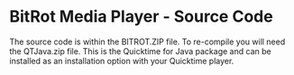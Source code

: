 BitRot Media Player - Source Code
=================================

The source code is within the BITROT.ZIP file.  To re-compile you
will need the QTJava.zip file.  This is the Quicktime for Java
package and can be installed as an installation option with your
Quicktime player.
